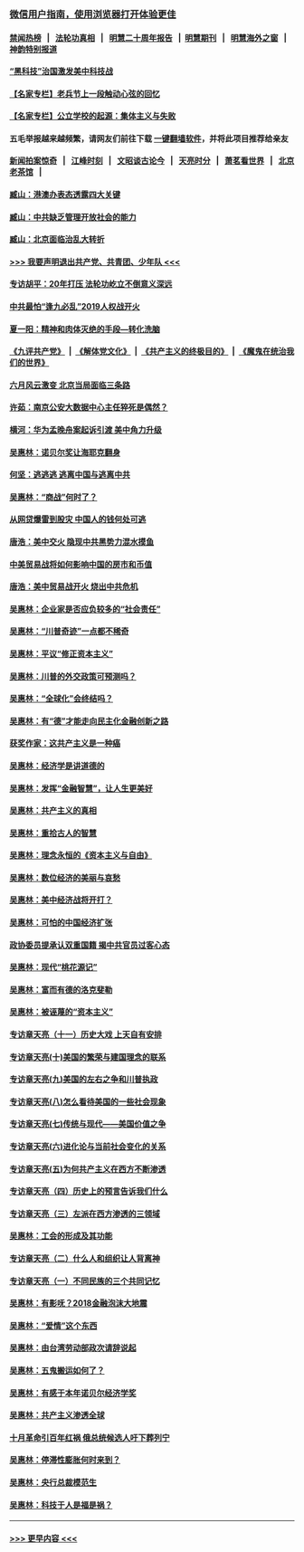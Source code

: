 ### [微信用户指南，使用浏览器打开体验更佳](https://github.com/gfw-breaker/banned-news1/blob/master/indexes/wechat-guide.md?t=0)
#### [禁闻热榜](热点新闻.md?t=0)  &nbsp;&nbsp;|&nbsp;&nbsp; [法轮功真相](https://github.com/gfw-breaker/truth/blob/master/README.md?t=0) &nbsp;&nbsp;|&nbsp;&nbsp; [明慧二十周年报告](https://github.com/gfw-breaker/mh-reports/blob/master/README.md?t=0) &nbsp;&nbsp;|&nbsp;&nbsp;[明慧期刊](https://github.com/gfw-breaker/mh-qikan) &nbsp;&nbsp;|&nbsp;&nbsp; [明慧海外之窗](https://github.com/gfw-breaker/mh-news/blob/master/README.md?t=0) &nbsp;&nbsp;|&nbsp;&nbsp; [神韵特别报道](https://github.com/gfw-breaker/mh-news/blob/master/shenyun.md?t=0)
#### [“黑科技”治国激发美中科技战](../pages/nsc423/n11638056.md?t=02040622) 
#### [【名家专栏】老兵节上一段触动心弦的回忆](../pages/nsc423/n11646016.md?t=02040622) 
#### [【名家专栏】公立学校的起源：集体主义与失败](../pages/nsc423/n11601833.md?t=02040622) 
#### 五毛举报越来越频繁，请网友们前往下载 [一键翻墙软件](https://github.com/gfw-breaker/ssr-accounts)，并将此项目推荐给亲友
#### [新闻拍案惊奇](https://github.com/gfw-breaker/banned-news1/blob/master/pages/link4.md) &nbsp;&nbsp;|&nbsp;&nbsp; [江峰时刻](https://github.com/gfw-breaker/banned-news1/blob/master/pages/link4.md) &nbsp;&nbsp;|&nbsp;&nbsp; [文昭谈古论今](https://github.com/gfw-breaker/banned-news1/blob/master/pages/link4.md) &nbsp;&nbsp;|&nbsp;&nbsp; [天亮时分](https://github.com/gfw-breaker/banned-news1/blob/master/pages/link4.md) &nbsp;&nbsp;|&nbsp;&nbsp; [萧茗看世界](https://github.com/gfw-breaker/banned-news1/blob/master/pages/link4.md) &nbsp;&nbsp;|&nbsp;&nbsp; [北京老茶馆](https://github.com/gfw-breaker/banned-news1/blob/master/pages/link4.md) &nbsp;&nbsp;|&nbsp;&nbsp; 
#### [臧山：港澳办表态透露四大关键](../pages/nsc423/n11421628.md?t=02040622) 
#### [臧山：中共缺乏管理开放社会的能力](../pages/nsc423/n11407457.md?t=02040622) 
#### [臧山：北京面临治乱大转折](../pages/nsc423/n11406895.md?t=02040622) 
#### [>>> 我要声明退出共产党、共青团、少年队 <<<](https://github.com/begood0513/goodnews/blob/master/quit/letter.md) 
#### [专访胡平：20年打压 法轮功屹立不倒意义深远](../pages/nsc423/n11398800.md?t=02040622) 
#### [中共最怕“逢九必乱”2019人权战开火](../pages/nsc423/n11385248.md?t=02040622) 
#### [夏一阳：精神和肉体灭绝的手段—转化洗脑](../pages/nsc423/n11368250.md?t=02040622) 
#### [《九评共产党》](https://github.com/begood0513/9ping.md/blob/master/README.md) &nbsp;|&nbsp; [《解体党文化》](../../../../jtdwh.md/blob/master/README.md)  &nbsp;|&nbsp; [《共产主义的终极目的》](../../../../gczydzjmd.md/blob/master/README.md) &nbsp;|&nbsp; [《魔鬼在统治我们的世界》](../../../../mgztzwmdsj.md/blob/master/README.md) 
#### [六月风云激变 北京当局面临三条路](../pages/nsc423/n11313668.md?t=02040622) 
#### [许茹：南京公安大数据中心主任猝死是偶然？](../pages/nsc423/n11064744.md?t=02040622) 
#### [横河：华为孟晚舟案起诉引渡 美中角力升级](../pages/nsc423/n11027230.md?t=02040622) 
#### [吴惠林：诺贝尔奖让海耶克翻身](../pages/nsc423/n10890049.md?t=02040622) 
#### [何坚：逃逃逃 逃离中国与逃离中共](../pages/nsc423/n10592891.md?t=02040622) 
#### [吴惠林：“商战”何时了？](../pages/nsc423/n10573558.md?t=02040622) 
#### [从网贷爆雷到股灾 中国人的钱何处可逃](../pages/nsc423/n10572800.md?t=02040622) 
#### [唐浩：美中交火 隐现中共黑势力混水摸鱼](../pages/nsc423/n10544040.md?t=02040622) 
#### [中美贸易战将如何影响中国的房市和币值](../pages/nsc423/n10543697.md?t=02040622) 
#### [唐浩：美中贸易战开火 烧出中共危机](../pages/nsc423/n10540126.md?t=02040622) 
#### [吴惠林：企业家是否应负较多的“社会责任”](../pages/nsc423/n10535022.md?t=02040622) 
#### [吴惠林：“川普奇迹”一点都不稀奇](../pages/nsc423/n10512808.md?t=02040622) 
#### [吴惠林：平议“修正资本主义”](../pages/nsc423/n10495724.md?t=02040622) 
#### [吴惠林：川普的外交政策可预测吗？](../pages/nsc423/n10462387.md?t=02040622) 
#### [吴惠林：“全球化”会终结吗？](../pages/nsc423/n10452838.md?t=02040622) 
#### [吴惠林：有“德”才能走向民主化金融创新之路](../pages/nsc423/n10432292.md?t=02040622) 
#### [获奖作家：这共产主义是一种癌](../pages/nsc423/n10431541.md?t=02040622) 
#### [吴惠林：经济学是讲道德的](../pages/nsc423/n10398014.md?t=02040622) 
#### [吴惠林：发挥“金融智慧”，让人生更美好](../pages/nsc423/n10375019.md?t=02040622) 
#### [吴惠林：共产主义的真相](../pages/nsc423/n10351394.md?t=02040622) 
#### [吴惠林：重拾古人的智慧](../pages/nsc423/n10337691.md?t=02040622) 
#### [吴惠林：理念永恒的《资本主义与自由》](../pages/nsc423/n10316274.md?t=02040622) 
#### [吴惠林：数位经济的美丽与哀愁](../pages/nsc423/n10292946.md?t=02040622) 
#### [吴惠林：美中经济战将开打？](../pages/nsc423/n10258825.md?t=02040622) 
#### [吴惠林：可怕的中国经济扩张](../pages/nsc423/n10219147.md?t=02040622) 
#### [政协委员提承认双重国籍 揭中共官员过客心态](../pages/nsc423/n10208809.md?t=02040622) 
#### [吴惠林：现代“桃花源记”](../pages/nsc423/n10185234.md?t=02040622) 
#### [吴惠林：富而有德的洛克斐勒](../pages/nsc423/n10142264.md?t=02040622) 
#### [吴惠林：被诬蔑的“资本主义”](../pages/nsc423/n10124816.md?t=02040622) 
#### [专访章天亮（十一）历史大戏 上天自有安排](../pages/nsc423/n10094905.md?t=02040622) 
#### [专访章天亮(十)美国的繁荣与建国理念的联系](../pages/nsc423/n10094899.md?t=02040622) 
#### [专访章天亮(九)美国的左右之争和川普执政](../pages/nsc423/n10094889.md?t=02040622) 
#### [专访章天亮(八)怎么看待美国的一些社会现象](../pages/nsc423/n10094857.md?t=02040622) 
#### [专访章天亮(七)传统与现代——美国价值之争](../pages/nsc423/n10093140.md?t=02040622) 
#### [专访章天亮(六)进化论与当前社会变化的关系](../pages/nsc423/n10092036.md?t=02040622) 
#### [专访章天亮(五)为何共产主义在西方不断渗透](../pages/nsc423/n10083620.md?t=02040622) 
#### [专访章天亮（四）历史上的预言告诉我们什么](../pages/nsc423/n10083606.md?t=02040622) 
#### [专访章天亮（三）左派在西方渗透的三领域](../pages/nsc423/n10081115.md?t=02040622) 
#### [吴惠林：工会的形成及其功能](../pages/nsc423/n10080633.md?t=02040622) 
#### [专访章天亮（二）什么人和组织让人背离神](../pages/nsc423/n10076637.md?t=02040622) 
#### [专访章天亮（一）不同民族的三个共同记忆](../pages/nsc423/n10074188.md?t=02040622) 
#### [吴惠林：有影呒？2018金融泡沫大地震](../pages/nsc423/n10040534.md?t=02040622) 
#### [吴惠林：“爱情”这个东西](../pages/nsc423/n10019423.md?t=02040622) 
#### [吴惠林：由台湾劳动部政次请辞说起](../pages/nsc423/n9979679.md?t=02040622) 
#### [吴惠林：五鬼搬运如何了？](../pages/nsc423/n9925338.md?t=02040622) 
#### [吴惠林：有感于本年诺贝尔经济学奖](../pages/nsc423/n9871883.md?t=02040622) 
#### [吴惠林：共产主义渗透全球](../pages/nsc423/n9812748.md?t=02040622) 
#### [十月革命引百年红祸 俄总统候选人吁下葬列宁](../pages/nsc423/n9810182.md?t=02040622) 
#### [吴惠林：停滞性膨胀何时来到？](../pages/nsc423/n9764136.md?t=02040622) 
#### [吴惠林：央行总裁模范生](../pages/nsc423/n9728134.md?t=02040622) 
#### [吴惠林：科技于人是福是祸？](../pages/nsc423/n9672982.md?t=02040622) 

----
#### [ >>> 更早内容 <<< ](../indexes/nsc423-earlier.md)
